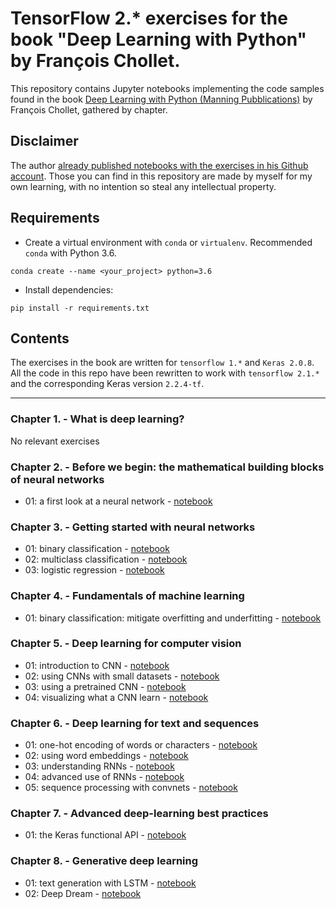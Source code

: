 # TensorFlow 2.* exercises for the book "Deep Learning with Python" by François Chollet.
This repository contains Jupyter notebooks implementing the code samples found in the book [Deep Learning with Python (Manning Pubblications)](https://www.manning.com/books/deep-learning-with-python?a_aid=keras&a_bid=76564dff) by François Chollet, gathered by chapter.

## Disclaimer
The author [already published notebooks with the exercises in his Github account](https://github.com/fchollet/deep-learning-with-python-notebooks). Those you can find in this repository are made by myself for my own learning, with no intention so steal any intellectual property.

## Requirements
- Create a virtual environment with `conda` or `virtualenv`. Recommended `conda` with Python 3.6.
```
conda create --name <your_project> python=3.6
```
- Install dependencies:
```
pip install -r requirements.txt
```

## Contents
The exercises in the book are written for `tensorflow 1.*` and `Keras 2.0.8`. All the code in this repo have been rewritten to work with `tensorflow 2.1.*` and the corresponding Keras version `2.2.4-tf`.

---

### Chapter 1. - What is deep learning?
No relevant exercises

### Chapter 2. - Before we begin: the mathematical building blocks of neural networks
- 01: a first look at a neural network - [notebook](https://github.com/lucone83/deep-learning-with-python/blob/master/notebooks/chapter_02/01%20-%20A%20first%20look%20at%20a%20neural%20network.ipynb)

### Chapter 3. - Getting started with neural networks
- 01: binary classification - [notebook](https://github.com/lucone83/deep-learning-with-python/blob/master/notebooks/chapter_03/01%20-%20Binary%20classifier.ipynb)
- 02: multiclass classification - [notebook](https://github.com/lucone83/deep-learning-with-python/blob/master/notebooks/chapter_03/02%20-%20Multiclass%20classifier.ipynb)
- 03: logistic regression - [notebook](https://github.com/lucone83/deep-learning-with-python/blob/master/notebooks/chapter_03/03%20-%20Logistic%20regression.ipynb)

### Chapter 4. - Fundamentals of machine learning
- 01: binary classification: mitigate overfitting and underfitting - [notebook](https://github.com/lucone83/deep-learning-with-python/blob/master/notebooks/chapter_04/01%20-%20Binary%20classifier%20-%20mitigate%20overfitting.ipynb)

### Chapter 5. - Deep learning for computer vision
- 01: introduction to CNN - [notebook](https://github.com/lucone83/deep-learning-with-python/blob/master/notebooks/chapter_05/01%20-%20Introduction%20to%20CNN.ipynb)
- 02: using CNNs with small datasets - [notebook](https://github.com/lucone83/deep-learning-with-python/blob/master/notebooks/chapter_05/02%20-%20Using%20convnets%20with%20small%20datasets.ipynb)
- 03: using a pretrained CNN - [notebook](https://github.com/lucone83/deep-learning-with-python/blob/master/notebooks/chapter_05/03%20-%20Using%20a%20pretrained%20CNN.ipynb)
- 04: visualizing what a CNN learn - [notebook](https://github.com/lucone83/deep-learning-with-python/blob/master/notebooks/chapter_05/04%20-%20Visualizing%20what%20CNN%20learn.ipynb)

### Chapter 6. - Deep learning for text and sequences
- 01: one-hot encoding of words or characters - [notebook](https://github.com/lucone83/deep-learning-with-python/blob/master/notebooks/chapter_06/01%20-%20One-hot%20encoding%20of%20words%20or%20characters.ipynb)
- 02: using word embeddings - [notebook](https://github.com/lucone83/deep-learning-with-python/blob/master/notebooks/chapter_06/02%20-%20Using%20word%20embeddings.ipynb)
- 03: understanding RNNs - [notebook](https://github.com/lucone83/deep-learning-with-python/blob/master/notebooks/chapter_06/03%20-%20Understanding%20RNNs.ipynb)
- 04: advanced use of RNNs - [notebook](https://github.com/lucone83/deep-learning-with-python/blob/master/notebooks/chapter_06/04%20-%20Advanced%20use%20of%20RNNs.ipynb)
- 05: sequence processing with convnets - [notebook](https://github.com/lucone83/deep-learning-with-python/blob/master/notebooks/chapter_06/05%20-%20Sequence%20processing%20with%20convnets.ipynb)

### Chapter 7. - Advanced deep-learning best practices
- 01: the Keras functional API - [notebook](https://github.com/lucone83/deep-learning-with-python/blob/master/notebooks/chapter_07/01%20-%20The%20Keras%20functional%20API.ipynb)

### Chapter 8. - Generative deep learning
- 01: text generation with LSTM - [notebook](https://github.com/lucone83/deep-learning-with-python/blob/master/notebooks/chapter_08/01%20-%20Text%20generation%20with%20LSTM.ipynb)
- 02: Deep Dream - [notebook](https://github.com/lucone83/deep-learning-with-python/blob/master/notebooks/chapter_08/02%20-%20Deep%20Dream.ipynb)
